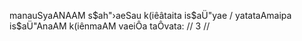 manauSyaANAAM s$ah"›aeSau k(iêâtaita is$aÜ"yae /
yatataAmaipa is$aÜ"AnaAM k(iênmaAM vaeiÔa taÔvata: // 3 //